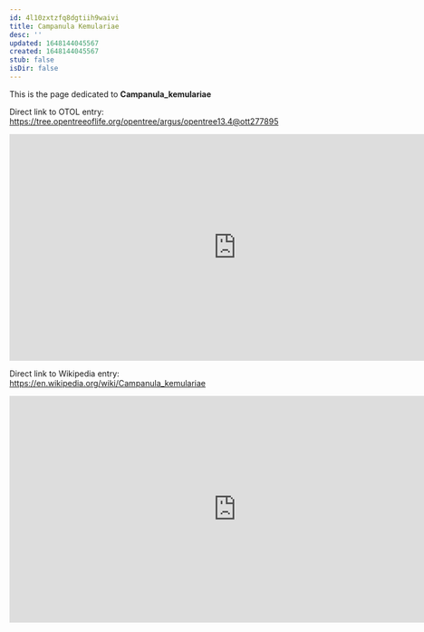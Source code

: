 ```yaml
---
id: 4l10zxtzfq8dgtiih9waivi
title: Campanula Kemulariae
desc: ''
updated: 1648144045567
created: 1648144045567
stub: false
isDir: false
---
```

This is the page dedicated to **Campanula_kemulariae**


Direct link to OTOL entry: https://tree.opentreeoflife.org/opentree/argus/opentree13.4@ott277895



<html>
    <body>
    <iframe src="https://tree.opentreeoflife.org/opentree/argus/opentree13.4@ott277895"
    width="800" height="400" frameborder="0" allowfullscreen> </iframe>
    </body>
</html>
    


Direct link to Wikipedia entry: https://en.wikipedia.org/wiki/Campanula_kemulariae



<html>
    <body>
    <iframe src="https://en.wikipedia.org/wiki/Campanula_kemulariae"
    width="800" height="400" frameborder="0" allowfullscreen> </iframe>
    </body>
</html>
    
